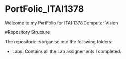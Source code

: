 # PortFolio_ITAI1378
Welcome to my PortFolio for ITAI 1378 Computer Vision


#Repository Structure

The repositorie is organise into the following folders:
- Labs: Contains all the Lab assignements I completed.
